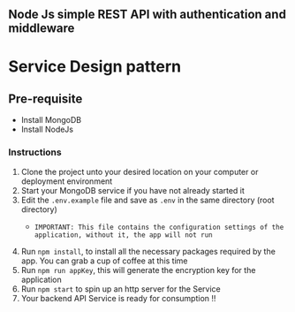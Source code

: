 ## Node Js simple REST API with authentication and middleware

# Service Design pattern

## Pre-requisite
* Install MongoDB
* Install NodeJs

### Instructions
1. Clone the project unto your desired location on your computer or deployment environment
2. Start your MongoDB service if you have not already started it
3. Edit the `.env.example` file and save as `.env` in the same directory (root directory)
   -     IMPORTANT: This file contains the configuration settings of the application, without it, the app will not run
4. Run `npm install`, to install all the necessary packages required by the app. You can grab a cup of coffee at this time
5. Run `npm run appKey`, this will generate the encryption key for the application
6. Run `npm start` to spin up an http server for the Service
7. Your backend API Service is ready for consumption !!  
